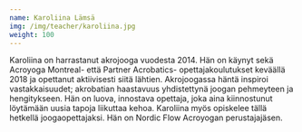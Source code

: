 ```yaml
---
name: Karoliina Lämsä
img: /img/teacher/karoliina.jpg
weight: 100
---
```

Karoliina on harrastanut akrojooga vuodesta 2014. Hän on käynyt sekä Acroyoga Montreal- että 
Partner Acrobatics- opettajakoulutukset keväällä 2018 ja opettanut aktiivisesti siitä lähtien.
Akrojoogassa häntä inspiroi vastakkaisuudet; akrobatian haastavuus yhdistettynä joogan pehmeyteen 
ja hengitykseen. Hän on luova, innostava opettaja, joka  aina kiinnostunut löytämään uusia tapoja 
liikuttaa kehoa. Karoliina myös opiskelee tällä hetkellä joogaopettajaksi. Hän on  Nordic Flow 
Acroyogan perustajajäsen. 